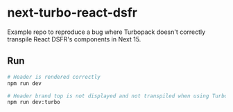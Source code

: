 # next-turbo-react-dsfr

Example repo to reproduce a bug where Turbopack doesn't correctly transpile React DSFR's components in Next 15.

## Run

```bash
# Header is rendered correctly
npm run dev

# Header brand top is not displayed and not transpiled when using Turbopack
npm run dev:turbo
```
